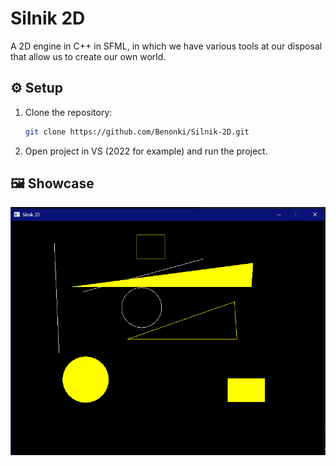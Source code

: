 # Silnik 2D

A 2D engine in C++ in SFML, in which we have various tools at our disposal that allow us to create our own world.

## ⚙️ Setup

1. Clone the repository:
    ```bash
    git clone https://github.com/Benonki/Silnik-2D.git
    ```
2. Open project in VS (2022 for example) and run the project.


## 🖼️ Showcase

<div align="center">
  <img src="https://github.com/Benonki/Portfolio/blob/main/StronaGlowna/sc/silnik2d.PNG" alt="Preview of My Project">
</div>
